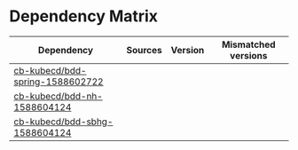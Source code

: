 # Dependency Matrix

Dependency | Sources | Version | Mismatched versions
---------- | ------- | ------- | -------------------
[cb-kubecd/bdd-spring-1588602722](https://github.com/cb-kubecd/bdd-spring-1588602722.git) |  | []() | 
[cb-kubecd/bdd-nh-1588604124](https://github.com/cb-kubecd/bdd-nh-1588604124.git) |  | []() | 
[cb-kubecd/bdd-sbhg-1588604124](https://github.com/cb-kubecd/bdd-sbhg-1588604124.git) |  | []() | 
